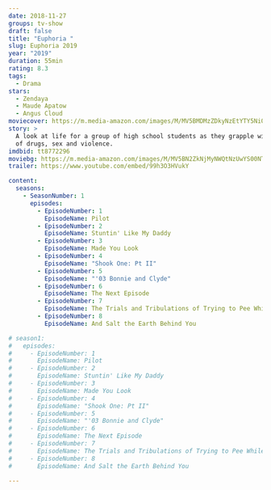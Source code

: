 ```yaml
---
date: 2018-11-27
groups: tv-show
draft: false
title: "Euphoria "
slug: Euphoria 2019
year: "2019"
duration: 55min
rating: 8.3
tags:
  - Drama
stars:
  - Zendaya
  - Maude Apatow
  - Angus Cloud
moviecover: https://m.media-amazon.com/images/M/MV5BMDMzZDkyNzEtYTY5Ni00NzlhLWI4MzUtY2UzNjNmMjI1YzIzXkEyXkFqcGdeQXVyMDM2NDM2MQ@@._V1_.jpg
story: >
  A look at life for a group of high school students as they grapple with issues
  of drugs, sex and violence.
imdbid: tt8772296
moviebg: https://m.media-amazon.com/images/M/MV5BN2ZkNjMyNWQtNzUwYS00NTE0LThhN2YtNTllZTFmOGQ1Y2Y5XkEyXkFqcGdeQXVyODExNTExMTM@._V1_.jpg
trailer: https://www.youtube.com/embed/99h3O3HVukY

content:
  seasons:
    - SeasonNumber: 1
      episodes:
        - EpisodeNumber: 1
          EpisodeName: Pilot
        - EpisodeNumber: 2
          EpisodeName: Stuntin' Like My Daddy
        - EpisodeNumber: 3
          EpisodeName: Made You Look
        - EpisodeNumber: 4
          EpisodeName: "Shook One: Pt II"
        - EpisodeNumber: 5
          EpisodeName: "'03 Bonnie and Clyde"
        - EpisodeNumber: 6
          EpisodeName: The Next Episode
        - EpisodeNumber: 7
          EpisodeName: The Trials and Tribulations of Trying to Pee While Depressed
        - EpisodeNumber: 8
          EpisodeName: And Salt the Earth Behind You

# season1:
#   episodes:
#     - EpisodeNumber: 1
#       EpisodeName: Pilot
#     - EpisodeNumber: 2
#       EpisodeName: Stuntin' Like My Daddy
#     - EpisodeNumber: 3
#       EpisodeName: Made You Look
#     - EpisodeNumber: 4
#       EpisodeName: "Shook One: Pt II"
#     - EpisodeNumber: 5
#       EpisodeName: "'03 Bonnie and Clyde"
#     - EpisodeNumber: 6
#       EpisodeName: The Next Episode
#     - EpisodeNumber: 7
#       EpisodeName: The Trials and Tribulations of Trying to Pee While Depressed
#     - EpisodeNumber: 8
#       EpisodeName: And Salt the Earth Behind You

---
```

